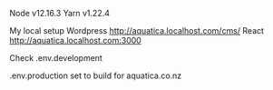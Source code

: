 Node v12.16.3
Yarn v1.22.4

My local setup
Wordpress http://aquatica.localhost.com/cms/
React http://aquatica.localhost.com:3000

Check .env.development

.env.production set to build for aquatica.co.nz

